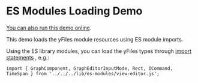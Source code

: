 <!--
 //////////////////////////////////////////////////////////////////////////////
 // @license
 // This demo file is part of yFiles for HTML 2.3.0.3.
 // Use is subject to license terms.
 //
 // Copyright (c) 2000-2020 by yWorks GmbH, Vor dem Kreuzberg 28,
 // 72070 Tuebingen, Germany. All rights reserved.
 //
 //////////////////////////////////////////////////////////////////////////////
-->
# ES Modules Loading Demo

[You can also run this demo online](https://live.yworks.com/demos/loading/esmodules/index.html).

This demo loads the yFiles module resources using ES module imports.

Using the ES library modules, you can load the yFiles types through [import statements](https://developer.mozilla.org/en-US/docs/Web/JavaScript/Reference/Statements/import) , e.g.:

`import { GraphComponent, GraphEditorInputMode, Rect, ICommand, TimeSpan } from '../../../lib/es-modules/view-editor.js';`
